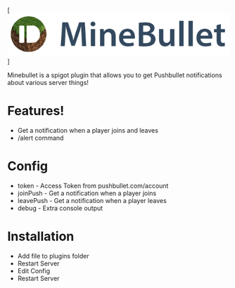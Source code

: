 [![N|Solid](https://github.com/juniortivotyro/MineBullet/blob/master/src/com/cdhoff/MineBullet/Logo.png?raw=true)]

Minebullet is a spigot plugin that allows you to get Pushbullet notifications about various server things!
 

# Features!

  - Get a notification when a player joins and leaves
  - /alert command

# Config
* token - Access Token from pushbullet.com/account
* joinPush - Get a notification when a player joins
* leavePush - Get a notification when a player leaves
* debug - Extra console output

# Installation
 * Add file to plugins folder
 * Restart Server
 * Edit Config
 * Restart Server